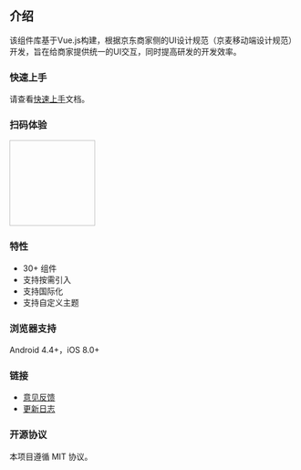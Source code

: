 ## 介绍

该组件库基于Vue.js构建，根据京东商家侧的UI设计规范（京麦移动端设计规范）开发，旨在给商家提供统一的UI交互，同时提高研发的开发效率。

### 快速上手

请查看[快速上手](#/components/quickUse)文档。

### 扫码体验

<img style="width: 150px; height: 150px;" :src="codeImg" />

### 特性

* 30+ 组件
* 支持按需引入
* 支持国际化
* 支持自定义主题

### 浏览器支持

Android 4.4+，iOS 8.0+

### 链接

* [意见反馈](https://github.com/jd-ftf/wot-design/issues)
* [更新日志](#/components/changelog)

### 开源协议

本项目遵循 MIT 协议。

<script>
import QRCode from 'qrcode'

export default {
  data () {
    return {
      codeImg: ''
    }
  },
  mounted () {
    let path = location.pathname.slice(0, location.pathname.lastIndexOf('/'))
    let url = `${location.protocol}//${location.host}${path}/demo.html`
    QRCode.toDataURL(url, {
      margin: 0
    }).then(url => {
      this.codeImg = url
    })
  }
}
</script>